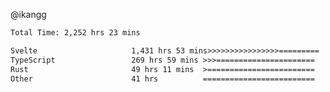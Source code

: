 @ikangg
<!--START_SECTION:waka-->

```txt
Total Time: 2,252 hrs 23 mins

Svelte                     1,431 hrs 53 mins>>>>>>>>>>>>>>>>=========   62.44 %
TypeScript                 269 hrs 59 mins >>>======================   11.77 %
Rust                       49 hrs 11 mins  >========================   02.14 %
Other                      41 hrs          =========================   01.79 %
```

<!--END_SECTION:waka-->

